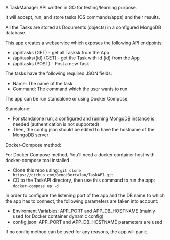 A TaskManager API written in GO for testing/learning purpose.

It will accept, run, and store tasks (OS commands/apps) and their results.

All the Tasks are stored as Documents (objects) in a configured MongoDB database.

This app creates a webservice which exposes the following API endpoints:

- /api/tasks (GET) - get all Tasksk from the App
- /api/tasks/{id} (GET) - get the Task with id {id} from the App 
- /api/tasks (POST) - Post a new Task

The tasks have the following required JSON fields:

- Name: The name of the task
- Command: The command which the user wants to run

The app can be run standalone or using Docker Compose.

Standalone:
- For standalone run, a configured and running MongoDB instance is needed (authentication is not supported)
- Then, the config.json should be edited to have the hostname of the MongoDB server

Docker-Compose method:

For Docker Compose method, You'll need a docker container host with docker-compose tool installed
- Clone this repo using:
`git clone https://github.com/BenceBertalan/TaskAPI.git` 
- CD to the TaskAPI directory, then use this command to run the app:
`docker-compose up -d`

In order to configure the listening port of the app and the DB name to which the app has to connect, 
the following parameters are taken into account:
- Enviroment Variables: APP_PORT and APP_DB_HOSTNAME (mainly used for Docker container dynamic config)
- config.json: APP_PORT and APP_DB_HOSTNAME parameters are used

If no config method can be used for any reasons, the app will panic.